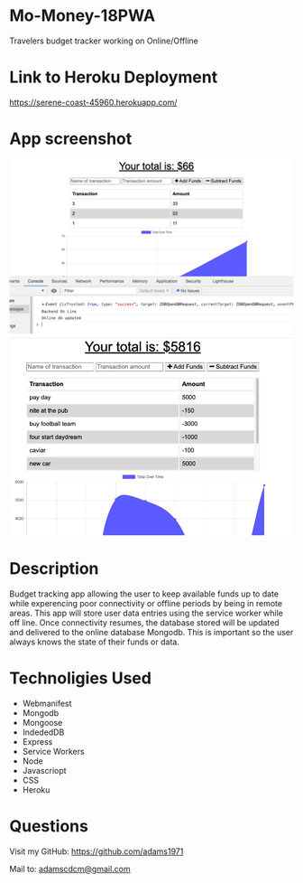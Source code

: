 # Mo-Money-18PWA
Travelers budget tracker working on Online/Offline

# Link to Heroku Deployment 
https://serene-coast-45960.herokuapp.com/
# App screenshot
![assets/travler-budget-SS.png](assets/travler-budget-SS.png)
![assets/travler-budget-ss2.png](assets/travler-budget-ss2.png)

# Description 
Budget tracking app allowing the user to keep available funds up to date while experencing poor connectivity or offline periods by being in remote areas. 
This app will store user data entries using the service worker while off line. Once connectivity resumes, the database stored will be updated and delivered to the online database Mongodb. This is important so the user always knows the state of their funds or data.

# Technoligies Used 
- Webmanifest
- Mongodb
- Mongoose
- IndededDB
- Express
- Service Workers
- Node 
- Javascriopt
- CSS
- Heroku 


# Questions
Visit my GitHub: https://github.com/adams1971

Mail to: [adamscdcm@gmail.com](mailto:adamscdc@gmail.com)
